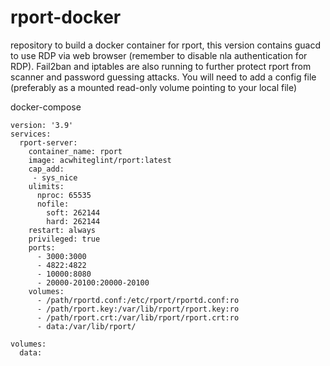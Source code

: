 # rport-docker
repository to build a docker container for rport, this version contains guacd to use RDP via web browser (remember to disable nla authentication for RDP).
Fail2ban and iptables are also running to further protect rport from scanner and password guessing attacks.
You will need to add a config file (preferably as a mounted read-only volume pointing to your local file)

docker-compose
```
version: '3.9'
services:
  rport-server:
    container_name: rport
    image: acwhiteglint/rport:latest
    cap_add:
     - sys_nice
    ulimits:
      nproc: 65535
      nofile:
        soft: 262144
        hard: 262144
    restart: always
    privileged: true
    ports:
      - 3000:3000
      - 4822:4822
      - 10000:8080
      - 20000-20100:20000-20100
    volumes:
      - /path/rportd.conf:/etc/rport/rportd.conf:ro
      - /path/rport.key:/var/lib/rport/rport.key:ro
      - /path/rport.crt:/var/lib/rport/rport.crt:ro
      - data:/var/lib/rport/

volumes:
  data:
